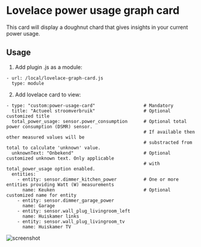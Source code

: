 # Lovelace power usage graph card

This card will display a doughnut chard that gives insights in your current power usage. 

## Usage
1. Add plugin .js as a module:
```
- url: /local/lovelace-graph-card.js
  type: module
```
2. Add lovelace card to view:
```
- type: "custom:power-usage-card"                  # Mandatory
  title: "Actueel stroomverbruik"                  # Optional customized title
  total_power_usage: sensor.power_consumption      # Optional total power consumption (DSMR) sensor.
                                                   # If available then other measured values will be 
                                                   # substracted from total to calculate 'unknown' value.
  unknownText: "Onbekend"                          # Optional customized unknown text. Only applicable
                                                   # with total_power_usage option enabled.
  entities:
    - entity: sensor.dimmer_kitchen_power          # One or more entities providing Watt (W) measurements
      name: Keuken                                 # Optional customized name for entity
    - entity: sensor.dimmer_garage_power
      name: Garage
    - entity: sensor.wall_plug_livingroom_left
      name: Huiskamer links
    - entity: sensor.wall_plug_livingroom_tv
      name: Huiskamer TV
 ```

![screenshot](https://raw.githubusercontent.com/cheelio/power-usage-card/master/power-usage-card.png)
